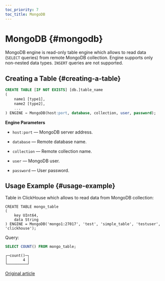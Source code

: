 ```yaml
---
toc_priority: 7
toc_title: MongoDB
---
```


# MongoDB {#mongodb}

MongoDB engine is read-only table engine which allows to read data (`SELECT` queries) from remote MongoDB collection. Engine supports only non-nested data types. `INSERT` queries are not supported.

## Creating a Table {#creating-a-table}

``` sql
CREATE TABLE [IF NOT EXISTS] [db.]table_name
(
    name1 [type1],
    name2 [type2],
    ...
) ENGINE = MongoDB(host:port, database, collection, user, password);
```

**Engine Parameters**

-   `host:port` — MongoDB server address.

-   `database` — Remote database name.

-   `collection` — Remote collection name.

-   `user` — MongoDB user.

-   `password` — User password.

## Usage Example {#usage-example}

Table in ClickHouse which allows to read data from MongoDB collection:

``` text
CREATE TABLE mongo_table
(
    key UInt64, 
    data String
) ENGINE = MongoDB('mongo1:27017', 'test', 'simple_table', 'testuser', 'clickhouse');
```

Query:

``` sql
SELECT COUNT() FROM mongo_table;
```

``` text
┌─count()─┐
│       4 │
└─────────┘
```

[Original article](https://clickhouse.tech/docs/en/engines/table-engines/integrations/mongodb/) <!--hide-->
